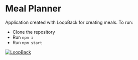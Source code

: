 # Meal Planner

Application created with LoopBack for creating meals.
To run: 
* Clone the repository
* Run `npm i`
* Run `npm start`

[![LoopBack](https://github.com/strongloop/loopback-next/raw/master/docs/site/imgs/branding/Powered-by-LoopBack-Badge-(blue)-@2x.png)](http://v4.loopback.io/)
